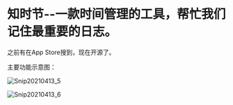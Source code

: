 # 知时节--一款时间管理的工具，帮忙我们记住最重要的日志。

之前有在App Store搜到，现在开源了。


主要功能示意图：

![Snip20210413_5](https://user-images.githubusercontent.com/13751828/114515008-7a78ba00-9c6e-11eb-876c-e2f9cd9d4636.png)

![Snip20210413_6](https://user-images.githubusercontent.com/13751828/114515032-7f3d6e00-9c6e-11eb-83c2-61c29eb0bdf6.png)

